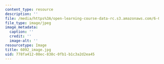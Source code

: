 ```yaml
---
content_type: resource
description: ''
file: /media/https%3A/open-learning-course-data-rc.s3.amazonaws.com/6-092-java-preparation-for-6-170-january-iap-2006/778fa41208ec838c0fb1b1c3a2d2ea45_6092_image.jpg
file_type: image/jpeg
image_metadata:
  caption: ''
  credit: ''
  image-alt: ''
resourcetype: Image
title: 6092_image.jpg
uid: 778fa412-08ec-838c-0fb1-b1c3a2d2ea45
---
```

